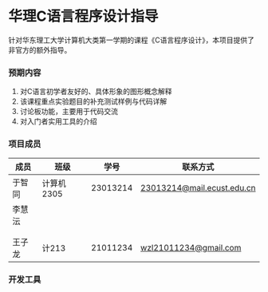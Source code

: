 # 华理C语言程序设计指导

针对华东理工大学计算机大类第一学期的课程《C语言程序设计》，本项目提供了非官方的额外指导。

### 预期内容

1. 对C语言初学者友好的、具体形象的图形概念解释
2. 该课程重点实验题目的补充测试样例与代码详解
3. 讨论板功能，主要用于代码交流
4. 对入门者实用工具的介绍

### 项目成员

| 成员   | 班级       | 学号     | 联系方式                   |
| ------ | ---------- | -------- | -------------------------- |
| 于智同 | 计算机2305 | 23013214 | 23013214@mail.ecust.edu.cn |
|   李慧沄 |            |          |                            |
|        |            |          |                            |
|        |            |          |                            |
|王子龙 |计213 |21011234 |wzl21011234@gmail.com |

### 开发工具

